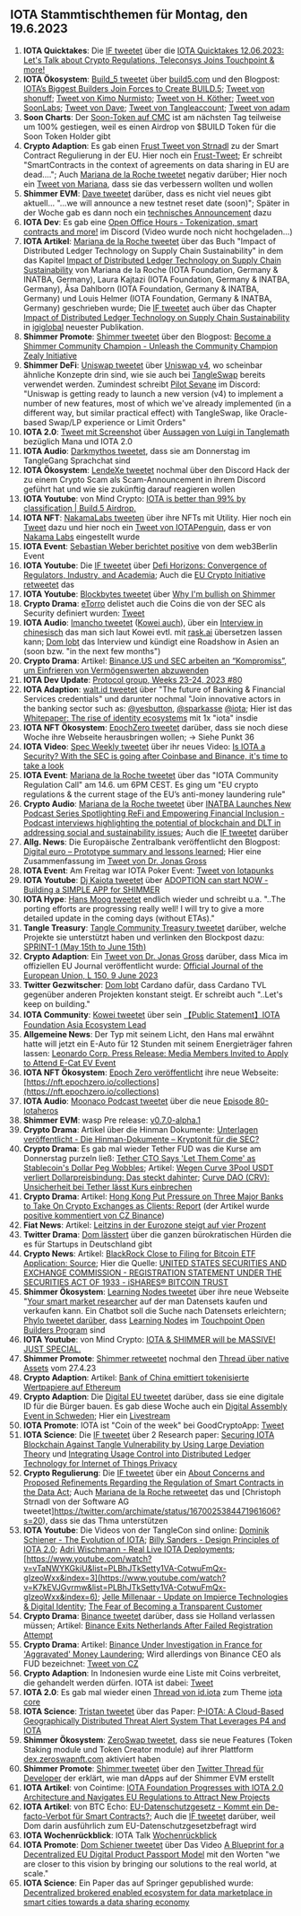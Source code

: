## IOTA Stammtischthemen für Montag, den 19.6.2023

1. **IOTA Quicktakes**: Die [IF tweetet]() über die [IOTA Quicktakes 12.06.2023: Let's Talk about Crypto Regulations, Teleconsys Joins Touchpoint & more!](https://www.youtube.com/watch?v=aTSPfQnntd8)
2. **IOTA Ökosystem**: [Build_5 tweetet](https://twitter.com/build5tech/status/1668508948498993152?s=20) über [build5.com](https://build5.com/) und den Blogpost: [IOTA’s Biggest Builders Join Forces to Create BUILD.5](https://build5.com/blog/build5-intro/); [Tweet von shonuff](https://twitter.com/iotahawaii/status/1668512926553059328?s=20); [Tweet von Kimo Nurmisto](https://twitter.com/KimmoNurmisto/status/1668517404660363264?s=20); [Tweet von H. Köther](https://twitter.com/HolgerKoether/status/1668517426760220674?s=20); [Tweet von SoonLabs](https://twitter.com/soon_labs/status/1668511785551364097?s=20); [Tweet von Dave](https://twitter.com/DaveRL6/status/1668513908674514944?s=20); [Tweet von Tangleaccount](https://twitter.com/TangleAcctant/status/1668595433055084545?s=20); [Tweet von adam](https://twitter.com/adam_unchained/status/1668672868325146624?s=20)
3. **Soon Charts**: Der [Soon-Token auf CMC](https://coinmarketcap.com/currencies/soonaverse/) ist am nächsten Tag teilweise um 100% gestiegen, weil es einen Airdrop von $BUILD Token für die Soon Token Holder gibt
4. **Crypto Adaption**: Es gab einen [Frust Tweet von Strnadl](https://twitter.com/archimate/status/1668521932721905665?s=20) zu der Smart Contract Regulierung in der EU. Hier noch ein [Frust-Tweet](https://twitter.com/archimate/status/1668598453469949952?s=20); Er schreibt "SmartContracts in the context of agreements on data sharing in EU are dead...."; Auch [Mariana de la Roche tweetet](https://twitter.com/Marianadlrw/status/1668568932972675073?s=20) negativ darüber; Hier noch ein [Tweet von Mariana](https://twitter.com/Marianadlrw/status/1668589962839597057?s=20), dass sie das verbessern wollten und wollen
5. **Shimmer EVM**: [Dave tweetet](https://twitter.com/fijter/status/1668352896222519301?s=20) darüber, dass es nicht viel neues gibt aktuell... "...we will announce a new testnet reset date (soon)"; Später in der Woche gab es dann noch ein [technisches Announcement](https://twitter.com/Vrom14286662/status/1668641896023879684?s=20) dazu 
6. **IOTA Dev**: Es gab eine [Open Office Hours - Tokenization, smart contracts and more!]() im Discord (Video wurde noch nicht hochgeladen...)
7. **IOTA Artikel**: [Mariana de la Roche tweetet](https://twitter.com/Marianadlrw/status/1668360450197667841?s=20) über das Buch "Impact of Distributed Ledger Technology on Supply Chain Sustainability" in dem das Kapitel [Impact of Distributed Ledger Technology on Supply Chain Sustainability](https://www.igi-global.com/viewtitlesample.aspx?id=324633&ptid=308007&t=Impact%20of%20Distributed%20Ledger%20Technology%20on%20Supply%20Chain%20Sustainability&isxn=9781668474556) von Mariana de la Roche (IOTA Foundation, Germany & INATBA, Germany), Laura Kajtazi (IOTA Foundation, Germany & INATBA, Germany), Åsa Dahlborn (IOTA Foundation, Germany & INATBA, Germany) und Louis Helmer (IOTA Foundation, Germany & INATBA, Germany) geschrieben wurde; Die [IF tweetet](https://twitter.com/iota/status/1669253423693279233?s=20) auch über das Chapter [Impact of Distributed Ledger Technology on Supply Chain Sustainability](https://www.igi-global.com/chapter/impact-of-distributed-ledger-technology-on-supply-chain-sustainability/324633) in [igiglobal](https://twitter.com/igiglobal) neuester Publikation.
8. **Shimmer Promote**: [Shimmer tweetet](https://twitter.com/shimmernet/status/1668604146398707712?s=20) über den Blogpost: [Become a Shimmer Community Champion - Unleash the Community Champion Zealy Initiative](https://blog.shimmer.network/shimmer-community-champions/)
9. **Shimmer DeFi**: [Uniswap tweetet](https://twitter.com/Uniswap/status/1668603580184502276?s=20) über [Uniswap v4](https://github.com/Uniswap/v4-core), wo scheinbar ähnliche Konzepte drin sind, wie sie auch bei [TangleSwap](https://twitter.com/TangleSwap) bereits verwendet werden. Zumindest schreibt [Pilot Sevane](https://twitter.com/PilotSevane) im Discord: "Uniswap is getting ready to launch a new version (v4) to implement a number of new features, most of which we've already implemented (in a different way, but similar practical effect) with TangleSwap, like Oracle-based Swap/LP experience or Limit Orders"
10. **IOTA 2.0**: [Tweet mit Screenshot](https://twitter.com/Vrom14286662/status/1668624689613377536?s=20) über [Aussagen von Luigi in Tanglemath](https://discord.com/channels/397872799483428865/399035929106579466/1118090664454922240) bezüglich Mana und IOTA 2.0
11. **IOTA Audio**: [Darkmythos tweetet](https://twitter.com/DarkMythosIOTA/status/1668875926065799168?s=20), dass sie am Donnerstag im TangleGang Sprachchat sind
12. **IOTA Ökosystem**: [LendeXe tweetet](https://twitter.com/LendeXeFinance/status/1668718611505070087?s=20) nochmal über den Discord Hack der zu einem Crypto Scam als Scam-Announcement in ihrem Discord geführt hat und wie sie zukünftig darauf reagieren wollen
13. **IOTA Youtube**: von Mind Crypto: [IOTA is better than 99% by classification | Build.5 Airdrop.](https://youtu.be/vnkX7qSMryU)
14. **IOTA NFT**: [NakamaLabs tweeten](https://twitter.com/Nakama_Labs/status/1668623181199056896?s=20) über ihre NFTs mit Utility. Hier noch ein [Tweet](https://twitter.com/Nakama_Labs/status/1668623181199056896?s=20) dazu und hier noch ein [Tweet von IOTAPenguin](https://twitter.com/iota_penguin/status/1670677029413351429?s=20), dass er von [Nakama Labs](https://twitter.com/Nakama_Labs) eingestellt wurde
15. **IOTA Event**: [Sebastian Weber berichtet positive](https://twitter.com/Sebasti65365174/status/1668637265709481985?s=20) von dem web3Berlin Event
16. **IOTA Youtube**: Die [IF tweetet](https://twitter.com/iota/status/1668634330078539782?s=20) über [Defi Horizons: Convergence of Regulators, Industry, and Academia](https://youtu.be/Ado_hft6ndg); Auch die [EU Crypto Initiative retweetet](https://twitter.com/EuCInitiative/status/1668639052629721089?s=20) das
17. **IOTA Youtube**: [Blockbytes tweetet](https://twitter.com/blockbytescom/status/1668620487944208385?s=20) über [Why I'm bullish on Shimmer](https://youtu.be/i1IY4vRPhYk)
18. **Crypto Drama**: [eTorro](https://twitter.com/eToro) delistet auch die Coins die von der SEC als Security definiert wurden: [Tweet](https://twitter.com/coinbureau/status/1668573053964386304?s=20)
19. **IOTA Audio**: [Imancho tweetet](https://twitter.com/lmanchu/status/1668788836091199489?s=20) ([Kowei auch](https://twitter.com/kowei1995/status/1668831041870766081?s=20)), über ein [Interview in chinesisch](https://open.firstory.me/story/cliu3ftr400dj01vocjebegeh/platforms) das man sich laut Kowei evtl. mit [rask.ai](https://www.rask.ai/) übersetzen lassen kann; [Dom lobt](https://twitter.com/DomSchiener/status/1668899588076457985?s=20) das Interview und kündigt eine Roadshow in Asien an (soon bzw. "in the next few months")
20. **Crypto Drama**: Artikel: [Binance.US und SEC arbeiten an “Kompromiss”, um Einfrieren von Vermögenswerten abzuwenden](https://www.btc-echo.de/schlagzeilen/binance-us-und-sec-arbeiten-an-kompromiss-um-einfrieren-von-vermoegenswerten-abzuwenden-165997/)
21. **IOTA Dev Update**: [Protocol group, Weeks 23-24, 2023 #80](https://github.com/iotaledger/research-updates/discussions/80)
22. **IOTA Adaption**: [walt.id tweetet](https://twitter.com/walt_id/status/1668885666430693376?s=20) über "The future of Banking & Financial Services credentials" und darunter nochmal "Join innovative actors in the banking sector such as: [@yesbutton](https://twitter.com/yesbutton), [@sparkasse](https://twitter.com/sparkasse) [@iota](https://twitter.com/iota); Hier ist das [Whitepaper: The rise of identity ecosystems](https://static1.squarespace.com/static/609c0ddf94bcc0278a7cbdb4/t/645cac97fe3ee925bd96364b/1683795122733/The+future+is+multi+ecosystem+_+by+walt.id.pdf) mit 1x "iota" insdie
23. **IOTA NFT Ökosystem**: [EpochZero tweetet](https://twitter.com/Epoch_0/status/1668720620467638275?s=20) darüber, dass sie noch diese Woche ihre Webseite herausbringen wollen; -> Siehe Punkt 36
24. **IOTA Video**: [Spec Weekly tweetet](https://twitter.com/SpecWeekly/status/1668907710191136768?s=20) über ihr neues Video: [Is IOTA a Security? With the SEC is going after Coinbase and Binance, it's time to take a look](https://youtu.be/nWMq3vsxcWc)
25. **IOTA Event**: [Mariana de la Roche tweetet](https://twitter.com/Marianadlrw/status/1668941571419504642?s=20) über das "IOTA Community Regulation Call" am 14.6. um 6PM CEST. Es ging um "EU crypto regulations & the current stage of the EU’s anti-money laundering rule"
26. **Crypto Audio**: [Mariana de la Roche tweetet](https://twitter.com/Marianadlrw/status/1668945312579219458?s=20) über [INATBA Launches New Podcast Series Spotlighting ReFi and Empowering Financial Inclusion - Podcast interviews highlighting the potential of blockchain and DLT in addressing social and sustainability issues](https://www.blockleaders.io/news/inatba-launches-new-podcast-series-spotlighting-refi-and-empowering-financial-inclusion); Auch die [IF tweetet](https://twitter.com/iota/status/1668981625974054913?s=20) darüber
27. **Allg. News**: Die Europäische Zentralbank veröffentlicht den Blogpost: [Digital euro – Prototype summary and lessons learned](https://www.ecb.europa.eu/pub/pdf/other/ecb.prototype_summary20230526~71d0b26d55.en.pdf); Hier eine Zusammenfassung im [Tweet von Dr. Jonas Gross](https://twitter.com/Jonas__Gross/status/1668879473113014279?s=20)
28. **IOTA Event**: Am Freitag war IOTA Poker Event: [Tweet von Iotapunks](https://twitter.com/IotaPunks_71/status/1668964224696041475?s=20)
29. **IOTA Youtube**: [Dj Kaiota tweetet](https://twitter.com/dj_kaiota/status/1668968347990474753?s=20) über [ADOPTION can start NOW - Building a SIMPLE APP for SHIMMER](https://m.youtube.com/watch?v=9irdEV_v4_A)
30. **IOTA Hype**: [Hans Moog tweetet](https://twitter.com/hus_qy/status/1669107777292181508?s=20) endlich wieder und schreibt u.a. "..The porting efforts are progressing really well! I will try to give a more detailed update in the coming days (without ETAs)."
31. **Tangle Treasury**: [Tangle Community Treasury tweetet](https://twitter.com/TangleTreasury/status/1669113828595093506?s=20) darüber, welche Projekte sie unterstützt haben und verlinken den Blockpost dazu: [SPRINT-1 (May 15th to June 15th)](https://hackmd.io/@turIC_28RG6k6PG4qdRL8A/BySg6HDP2)
32. **Crypto Adaption**: Ein [Tweet von Dr. Jonas Gross](https://twitter.com/Jonas__Gross/status/1668501837807271936?s=20) darüber, dass Mica im offiziellen EU Journal veröffentlicht wurde: [Official Journal of the European Union, L 150, 9 June 2023](https://eur-lex.europa.eu/legal-content/EN/TXT/?uri=OJ:L:2023:150:TOC)
33. **Twitter Gezwitscher**: [Dom lobt](https://twitter.com/DomSchiener/status/1668983424017629186?s=20) Cardano dafür, dass Cardano TVL gegenüber anderen Projekten konstant steigt. Er schreibt auch "..Let's keep on building."
34. **IOTA Community**: [Kowei tweetet](https://twitter.com/kowei1995/status/1669165650257010688?s=20) über sein [【Public Statement】IOTA Foundation Asia Ecosystem Lead](https://medium.com/@koweitseng2045/public-statement-iota-foundation-asia-ecosystem-lead-401a1df77bcf)
35. **Allgemeine News**: Der Typ mit seinem Licht, den Hans mal erwähnt hatte will jetzt ein E-Auto für 12 Stunden mit seinem Energieträger fahren lassen: [Leonardo Corp. Press Release: Media Members Invited to Apply to Attend E-Cat EV Event](https://e-catworld.com/2023/06/14/leonardo-corp-press-release-media-members-invited-to-apply-to-attend-e-cat-ev-event/)
36. **IOTA NFT Ökosystem**: [Epoch Zero veröffentlicht](https://twitter.com/Epoch_0/status/1669359115540508672?s=20) ihre neue Webseite: [https://nft.epochzero.io/collections](https://nft.epochzero.io/collections)
37. **IOTA Audio**: [Moonaco Podcast tweetet](https://twitter.com/MoonacoPodcast/status/1669284898975170566?s=20) über die neue [Episode 80- Iotaheros](https://open.spotify.com/episode/0NdBiIyAdkbfjGw3GItMtk?si=1LV5y3RvT9GCe834-tO32g)
38. **Shimmer EVM**: wasp Pre release: [v0.7.0-alpha.1](https://github.com/iotaledger/wasp/releases/tag/v0.7.0-alpha.1)
39. **Crypto Drama**: Artikel über die Hinman Dokumente: [Unterlagen veröffentlicht - Die Hinman-Dokumente – Kryptonit für die SEC?](https://www.btc-echo.de/news/die-hinman-dokumente-kryptonit-fuer-die-sec-165902/)
40. **Crypto Drama**: Es gab mal wieder Tether FUD was die Kurse am Donnerstag purzeln ließ: [Tether CTO Says 'Let Them Come' as Stablecoin's Dollar Peg Wobbles](https://decrypt.co/144735/tether-cto-says-let-them-come-stablecoin-peg-wobbles); Artikel: [Wegen Curve 3Pool 
USDT verliert Dollarpreisbindung: Das steckt dahinter](https://www.btc-echo.de/news/usdt-verliert-dollarpreisbindung-das-steckt-dahinter-166140/); [Curve DAO (CRV): Unsicherheit bei Tether lässt Kurs einbrechen](https://www.btc-echo.de/schlagzeilen/curve-dao-crv-unsicherheit-bei-tether-laesst-kurs-einbrechen-166135/)
41. **Crypto Drama**: Artikel: [Hong Kong Put Pressure on Three Major Banks to Take On Crypto Exchanges as Clients: Report](https://www.coindesk.com/policy/2023/06/15/hong-kong-put-pressure-on-three-major-banks-to-take-on-crypto-exchanges-as-clients-report/) (der Artikel wurde [positive kommentiert von CZ Binance](https://twitter.com/cz_binance/status/1669279522858868740?s=20))
42. **Fiat News**: Artikel: [Leitzins in der Eurozone steigt auf vier Prozent](https://www.tagesschau.de/wirtschaft/finanzen/ezb-zinsanstieg-inflation-euroraum-100.html)
43. **Twitter Drama**: [Dom lässtert](https://twitter.com/DomSchiener/status/1669311931499331584?s=20) über die ganzen bürokratischen Hürden die es für Startups in Deutschland gibt
44. **Crypto News**: Artikel: [BlackRock Close to Filing for Bitcoin ETF Application: Source](https://www.coindesk.com/business/2023/06/15/blackrock-close-to-filing-bitcoin-etf-source/); Hier die Quelle: [UNITED STATES SECURITIES AND EXCHANGE COMMISSION - REGISTRATION STATEMENT UNDER THE SECURITIES ACT OF 1933 - iSHARES® BITCOIN TRUST](https://www.sec.gov/Archives/edgar/data/1980994/000143774923017574/bit20230608_s1.htm)
45. **Shimmer Ökosystem**: [Learning Nodes tweetet](https://twitter.com/learning_nodes/status/1669518170795970560?s=20) über ihre neue Webseite "[Your smart market researcher](https://www.learningnodes.com/) auf der man Datensets kaufen und verkaufen kann. Ein Chatbot soll die Suche nach Datensets erleichtern; [Phylo tweetet darüber](https://twitter.com/PhyloIota/status/1669554914429923335?s=20), dass [Learning Nodes](https://twitter.com/learning_nodes) im [Touchpoint Open Builders Program](https://shimmer.network/touchpoint) sind
46. **IOTA Youtube**: von Mind Crypto: [IOTA & SHIMMER will be MASSIVE! JUST SPECIAL.](https://www.youtube.com/watch?v=z6gqeIUmIJE)
47. **Shimmer Promote**: [Shimmer retweetet](https://twitter.com/shimmernet/status/1669600700588859397?s=20) nochmal den [Thread über native Assets](https://twitter.com/shimmernet/status/1651617265693884417?s=20) vom 27.4.23
48. **Crypto Adaption**: Artikel: [Bank of China emittiert tokenisierte Wertpapiere auf Ethereum](https://www.btc-echo.de/news/bank-of-china-emittiert-tokenisierte-wertpapiere-auf-ethereum-166005/)
49. **Crypto Adaption**: Die [Digital EU tweetet](https://twitter.com/DigitalEU/status/1669628042308665345?s=20) darüber, dass sie eine digitale ID für die Bürger bauen. Es gab diese Woche auch ein [Digital Assembly Event in Schweden](https://digital-strategy.ec.europa.eu/en/events/digital-assembly-2023-digital-open-and-secure-europe); Hier ein [Livestream](https://www.youtube.com/watch?v=Ltb6GcBrAS0)
50. **IOTA Promote**: IOTA ist "Coin of the week" bei GoodCryptoApp: [Tweet](https://twitter.com/GoodCryptoApp/status/1669359899774681088?s=20)
51. **IOTA Science**: Die [IF tweetet](https://twitter.com/iota/status/1669646002654007297?s=20) über 2 Research paper: [Securing IOTA Blockchain Against Tangle Vulnerability by Using Large Deviation Theory](https://ieeexplore.ieee.org/abstract/document/10145922) und [Integrating Usage Control into Distributed Ledger Technology for Internet of Things Privacy](https://ieeexplore.ieee.org/abstract/document/10144624)
52. **Crypto Regulierung**: Die [IF tweetet](https://twitter.com/iota/status/1669668652730265601?s=20) über ein [About Concerns and Proposed Refinements Regarding the Regulation of Smart Contracts in the Data Act](https://data-act.info/); Auch [Mariana de la Roche retweetet](https://twitter.com/Marianadlrw/status/1669687921610309634?s=20) das und [Christoph Strnadl von der Software AG tweetet]https://twitter.com/archimate/status/1670025384471961606?s=20), dass sie das Thma unterstützen
53. **IOTA Youtube**: Die Videos von der TangleCon sind online: [Dominik Schiener - The Evolution of IOTA](https://www.youtube.com/watch?v=Z7RS1eh40Cc&list=PLBhJTkSetty1VA-CotwuFmQx-gIzeoWxx&index=2); [Billy Sanders - Design Principles of IOTA 2.0](https://www.youtube.com/watch?v=k6XVtFY-XJU&list=PLBhJTkSetty1VA-CotwuFmQx-gIzeoWxx&index=5); [Adri Wischmann - Real Live IOTA Deployments](https://www.youtube.com/watch?v=vTaNWYKGkiU&list=PLBhJTkSetty1VA-CotwuFmQx-gIzeoWxx&index=3); [https://www.youtube.com/watch?v=vTaNWYKGkiU&list=PLBhJTkSetty1VA-CotwuFmQx-gIzeoWxx&index=3](https://www.youtube.com/watch?v=K7kEVJGvrmw&list=PLBhJTkSetty1VA-CotwuFmQx-gIzeoWxx&index=6); [Jelle Millenaar - Update on Impierce Technologies & Digital Identity](https://www.youtube.com/watch?v=Y1noZTf9ePI&list=PLBhJTkSetty1VA-CotwuFmQx-gIzeoWxx&index=8); [The Fear of Becoming a Transparent Customer](https://www.youtube.com/watch?v=k69Q2he3R0M&list=PLBhJTkSetty1VA-CotwuFmQx-gIzeoWxx&index=4)
54. **Crypto Drama**: [Binance tweetet](https://twitter.com/binance/status/1669628787267624961?s=20) darüber, dass sie Holland verlassen müssen; Artikel: [Binance Exits Netherlands After Failed Registration Attempt](https://www.bloomberg.com/news/articles/2023-06-16/binance-exits-netherlands-after-failed-registration-attempt#xj4y7vzkg)
55. **Crypto Drama**: Artikel: [Binance Under Investigation in France for 'Aggravated' Money Laundering](https://www.coindesk.com/policy/2023/06/16/binance-under-investigation-in-france-accused-of-aggravated-money-laundering/); Wird allerdings von Binance CEO als FUD bezeichnet: [Tweet von CZ](https://twitter.com/cz_binance/status/1669690219329716224?s=20)
56. **Crypto Adaption**: In Indonesien wurde eine Liste mit Coins verbreitet, die gehandelt werden dürfen. IOTA ist dabei: [Tweet](https://twitter.com/PhyloIota/status/1670294539180068864?s=20)
57. **IOTA 2.0**: Es gab mal wieder einen [Thread von id.iota](https://twitter.com/id_iota/status/1670120431406415872?s=20) zum Theme [iota core](https://github.com/iotaledger/iota-core)
58. **IOTA Science**: [Tristan tweetet](https://twitter.com/tcampomanes/status/1670013395704111104?s=20) über das Paper: [P-IOTA: A Cloud-Based Geographically Distributed Threat Alert System That Leverages P4 and IOTA](https://www.mdpi.com/1424-8220/23/6/2955)
59. **Shimmer Ökosystem**: [ZeroSwap tweetet](https://twitter.com/ZeroSwapNFT/status/1669782617321865216?s=20), dass sie neue Features (Token Staking module und Token Creator module) auf ihrer Plattform [dex.zeroswapnft.com](https://dex.zeroswapnft.com/) aktiviert haben
60. **Shimmer Promote**: [Shimmer tweetet](https://twitter.com/shimmernet/status/1669963092850094080?s=20) über den [Twitter Thread für Developer](https://twitter.com/shimmernet/status/1653474438761918464?s=20) der erklärt, wie man dApps auf der Shimmer EVM erstellt
61. **IOTA Artikel**: von Cointime: [IOTA Foundation Progresses with IOTA 2.0 Architecture and Navigates EU Regulations to Attract New Projects](https://www.cointime.com/flash-news/iota-foundation-progresses-with-iota-2-35331)
62. **IOTA Artikel**: von BTC Echo: [EU-Datenschutzgesetz - Kommt ein De-facto-Verbot für Smart Contracts?](https://www.btc-echo.de/news/kommt-ein-de-facto-verbot-fuer-smart-contracts-166059/); Auch die [IF tweetet](https://twitter.com/iota/status/1670714203575926786?s=20) darüber, weil Dom darin ausführlich zum EU-Datenschutzgesetzbefragt wird
63. **IOTA Wochenrückblick**: IOTA Talk [Wochenrückblick](https://www.iota-talk.com/index.php?article/298-wochenr%C3%BCckblick-vom-11-bis-17-juni-2023/)
64. **IOTA Promote**: [Dom Schiener tweetet](https://twitter.com/DomSchiener/status/1670723897350553600?s=20) über Das Video [A Blueprint for a Decentralized EU Digital Product Passport Model](https://www.youtube.com/watch?v=NfJ4yiyAriw) mit den Worten "we are closer to this vision by bringing our solutions to the real world, at scale."
65. **IOTA Science**: Ein Paper das auf Springer gepublished wurde: [Decentralized brokered enabled ecosystem for data marketplace in smart cities towards a data sharing economy](https://link.springer.com/article/10.1007/s10669-023-09907-0)
